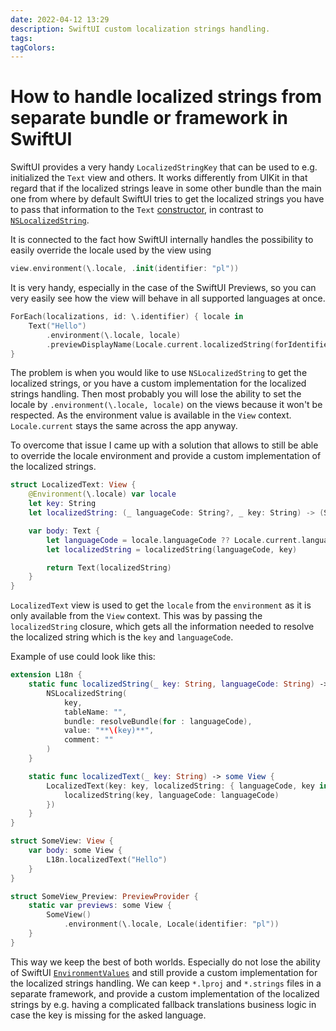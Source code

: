 ```yaml
---
date: 2022-04-12 13:29
description: SwiftUI custom localization strings handling.
tags: 
tagColors: 
---
```

# How to handle localized strings from separate bundle or framework in SwiftUI

SwiftUI provides a very handy `LocalizedStringKey` that can be used to e.g. initialized the `Text` view and others.
It works differently from UIKit in that regard that if the localized strings leave in some other bundle than the main one from where by default SwiftUI tries to get the localized strings you have to pass that information to the `Text` [constructor](https://developer.apple.com/documentation/swiftui/text/init(_:tablename:bundle:comment:)), in contrast to [`NSLocalizedString`](https://developer.apple.com/documentation/foundation/1418095-nslocalizedstring).

It is connected to the fact how SwiftUI internally handles the possibility to easily override the locale used by the view using

```swift
view.environment(\.locale, .init(identifier: "pl"))
```

It is very handy, especially in the case of the SwiftUI Previews, so you can very easily see how the view will behave in all supported languages at once.

```swift
ForEach(localizations, id: \.identifier) { locale in
    Text("Hello")
        .environment(\.locale, locale)
        .previewDisplayName(Locale.current.localizedString(forIdentifier: locale.identifier))
}
```

The problem is when you would like to use `NSLocalizedString` to get the localized strings, or you have a custom implementation for the localized strings handling. Then most probably you will lose the ability to set the locale by `.environment(\.locale, locale)` on the views because it won't be respected. As the environment value is available in the `View` context. `Locale.current` stays the same across the app anyway.

To overcome that issue I came up with a solution that allows to still be able to override the locale environment and provide a custom implementation of the localized strings.

```swift
struct LocalizedText: View {
    @Environment(\.locale) var locale
    let key: String
    let localizedString: (_ languageCode: String?, _ key: String) -> (String)

    var body: Text {
        let languageCode = locale.languageCode ?? Locale.current.languageCode
        let localizedString = localizedString(languageCode, key)

        return Text(localizedString)
    }
}
``` 

`LocalizedText` view is used to get the `locale` from the `environment` as it is only available from the `View` context.
This was by passing the `localizedString` closure, which gets all the information needed to resolve the localized string which is the `key` and `languageCode`. 

Example of use could look like this:

```swift
extension L18n {
    static func localizedString(_ key: String, languageCode: String) -> String {
        NSLocalizedString(
            key,
            tableName: "",
            bundle: resolveBundle(for : languageCode),
            value: "**\(key)**",
            comment: ""
        )
    }

    static func localizedText(_ key: String) -> some View {
        LocalizedText(key: key, localizedString: { languageCode, key in
            localizedString(key, languageCode: languageCode)
        })
    }
}
```

```swift
struct SomeView: View {
    var body: some View {
        L18n.localizedText("Hello")
    }
}

struct SomeView_Preview: PreviewProvider {
    static var previews: some View {
        SomeView()
            .environment(\.locale, Locale(identifier: "pl"))
    }
}
```

This way we keep the best of both worlds. Especially do not lose the ability of SwiftUI [`EnvironmentValues`](https://developer.apple.com/documentation/swiftui/environmentvalues) and still provide a custom implementation for the localized strings handling. We can keep `*.lproj` and `*.strings` files in a separate framework, and provide a custom implementation of the localized strings by e.g. having a complicated fallback translations business logic in case the key is missing for the asked language.